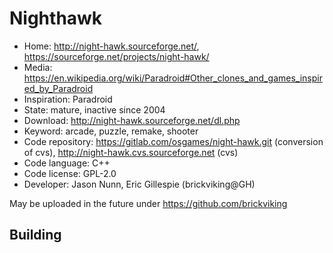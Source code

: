# Nighthawk

- Home: http://night-hawk.sourceforge.net/, https://sourceforge.net/projects/night-hawk/
- Media: https://en.wikipedia.org/wiki/Paradroid#Other_clones_and_games_inspired_by_Paradroid
- Inspiration: Paradroid
- State: mature, inactive since 2004
- Download: http://night-hawk.sourceforge.net/dl.php
- Keyword: arcade, puzzle, remake, shooter
- Code repository: https://gitlab.com/osgames/night-hawk.git (conversion of cvs), http://night-hawk.cvs.sourceforge.net (cvs)
- Code language: C++
- Code license: GPL-2.0
- Developer: Jason Nunn, Eric Gillespie (brickviking@GH)

May be uploaded in the future under https://github.com/brickviking

## Building
